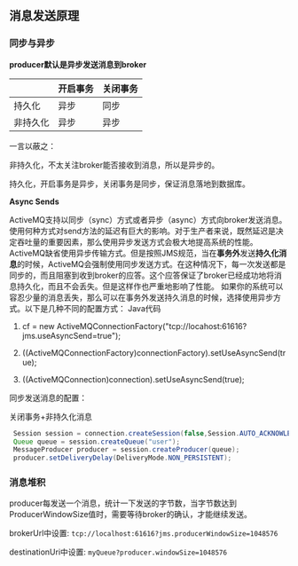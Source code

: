 ## 消息发送原理

### 同步与异步

 **producer默认是异步发送消息到broker**

|          | 开启事务 | 关闭事务 |
| -------- | -------- | -------- |
| 持久化   | 异步     | 同步     |
| 非持久化 | 异步     | 异步     |

一言以蔽之：

非持久化，不太关注broker能否接收到消息，所以是异步的。

持久化，开启事务是异步，关闭事务是同步，保证消息落地到数据库。



**Async Sends**

ActiveMQ支持以同步（sync）方式或者异步（async）方式向broker发送消息。 使用何种方式对send方法的延迟有巨大的影响。对于生产者来说，既然延迟是决定吞吐量的重要因素，那么使用异步发送方式会极大地提高系统的性能。 ActiveMQ缺省使用异步传输方式。但是按照JMS规范，当在**事务外**发送**持久化消息**的时候，ActiveMQ会强制使用同步发送方式。在这种情况下，每一次发送都是同步的，而且阻塞到收到broker的应答。这个应答保证了broker已经成功地将消息持久化，而且不会丢失。但是这样作也严重地影响了性能。 如果你的系统可以容忍少量的消息丢失，那么可以在事务外发送持久消息的时候，选择使用异步方式。以下是几种不同的配置方式：
Java代码

1. cf = new ActiveMQConnectionFactory("tcp://locahost:61616?jms.useAsyncSend=true");
2. ((ActiveMQConnectionFactory)connectionFactory).setUseAsyncSend(true);

3. ((ActiveMQConnection)connection).setUseAsyncSend(true);



同步发送消息的配置：

关闭事务+非持久化消息

```java
 Session session = connection.createSession(false,Session.AUTO_ACKNOWLEDGE);
 Queue queue = session.createQueue("user");
 MessageProducer producer = session.createProducer(queue);
 producer.setDeliveryDelay(DeliveryMode.NON_PERSISTENT);
```



### 消息堆积

producer每发送一个消息，统计一下发送的字节数，当字节数达到ProducerWindowSize值时，需要等待broker的确认，才能继续发送。

brokerUrl中设置: `tcp://localhost:61616?jms.producerWindowSize=1048576`

destinationUri中设置: `myQueue?producer.windowSize=1048576`